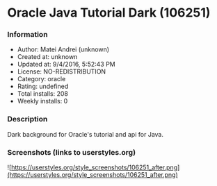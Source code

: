 # Oracle Java Tutorial Dark (106251)

### Information
- Author: Matei Andrei (unknown)
- Created at: unknown
- Updated at: 9/4/2016, 5:52:43 PM
- License: NO-REDISTRIBUTION
- Category: oracle
- Rating: undefined
- Total installs: 208
- Weekly installs: 0


### Description
Dark background for Oracle's tutorial and api for Java.


### Screenshots (links to userstyles.org)
![https://userstyles.org/style_screenshots/106251_after.png](https://userstyles.org/style_screenshots/106251_after.png)


